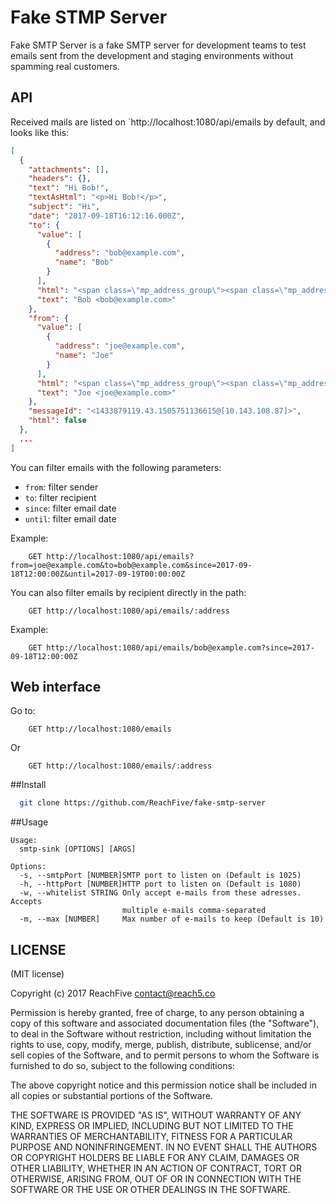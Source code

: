 
# Fake STMP Server

Fake SMTP Server is a fake SMTP server for development teams to test emails sent from the development and staging 
environments without spamming real customers.

## API

Received mails are listed on `http://localhost:1080/api/emails by default, and looks like this:

```json
[
  {
    "attachments": [],
    "headers": {},
    "text": "Hi Bob!",
    "textAsHtml": "<p>Hi Bob!</p>",
    "subject": "Hi",
    "date": "2017-09-18T16:12:16.000Z",
    "to": {
      "value": [
        {
          "address": "bob@example.com",
          "name": "Bob"
        }
      ],
      "html": "<span class=\"mp_address_group\"><span class=\"mp_address_name\">Bob</span> &lt;<a href=\"mailto:bob@example.com\" class=\"mp_address_email\">bob@example.com</a>&gt;</span>",
      "text": "Bob <bob@example.com>"
    },
    "from": {
      "value": [
        {
          "address": "joe@example.com",
          "name": "Joe"
        }
      ],
      "html": "<span class=\"mp_address_group\"><span class=\"mp_address_name\">Joe</span> &lt;<a href=\"mailto:joe@example.com\" class=\"mp_address_email\">joe@example.com</a>&gt;</span>",
      "text": "Joe <joe@example.com>"
    },
    "messageId": "<1433879119.43.1505751136615@[10.143.108.87]>",
    "html": false
  },
  ...
]
```

You can filter emails with the following parameters:

 * `from`: filter sender
 * `to`: filter recipient
 * `since`: filter email date
 * `until`: filter email date
 
Example:

```
    GET http://localhost:1080/api/emails?from=joe@example.com&to=bob@example.com&since=2017-09-18T12:00:00Z&until=2017-09-19T00:00:00Z
```

You can also filter emails by recipient directly in the path: 

```
    GET http://localhost:1080/api/emails/:address
```

Example:

```
    GET http://localhost:1080/api/emails/bob@example.com?since=2017-09-18T12:00:00Z
```

## Web interface

Go to:

```
    GET http://localhost:1080/emails
```

Or 

```
    GET http://localhost:1080/emails/:address
```

##Install

```bash
  git clone https://github.com/ReachFive/fake-smtp-server
```

##Usage

```
Usage:
  smtp-sink [OPTIONS] [ARGS]

Options: 
  -s, --smtpPort [NUMBER]SMTP port to listen on (Default is 1025)
  -h, --httpPort [NUMBER]HTTP port to listen on (Default is 1080)
  -w, --whitelist STRING Only accept e-mails from these adresses. Accepts 
                         multiple e-mails comma-separated 
  -m, --max [NUMBER]     Max number of e-mails to keep (Default is 10)
```

## LICENSE

(MIT license)

Copyright (c) 2017 ReachFive <contact@reach5.co>

Permission is hereby granted, free of charge, to any person obtaining
a copy of this software and associated documentation files (the
"Software"), to deal in the Software without restriction, including
without limitation the rights to use, copy, modify, merge, publish,
distribute, sublicense, and/or sell copies of the Software, and to
permit persons to whom the Software is furnished to do so, subject to
the following conditions:

The above copyright notice and this permission notice shall be
included in all copies or substantial portions of the Software.

THE SOFTWARE IS PROVIDED "AS IS", WITHOUT WARRANTY OF ANY KIND,
EXPRESS OR IMPLIED, INCLUDING BUT NOT LIMITED TO THE WARRANTIES OF
MERCHANTABILITY, FITNESS FOR A PARTICULAR PURPOSE AND
NONINFRINGEMENT. IN NO EVENT SHALL THE AUTHORS OR COPYRIGHT HOLDERS BE
LIABLE FOR ANY CLAIM, DAMAGES OR OTHER LIABILITY, WHETHER IN AN ACTION
OF CONTRACT, TORT OR OTHERWISE, ARISING FROM, OUT OF OR IN CONNECTION
WITH THE SOFTWARE OR THE USE OR OTHER DEALINGS IN THE SOFTWARE.